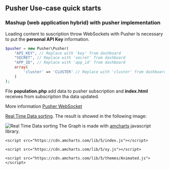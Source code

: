 ## Pusher Use-case quick starts
### Mashup (web application hybrid) with pusher implementation

Loading content to suscription throw WebSockets with Pusher
Is necessary to put the **personal API Key** information.

```php
$pusher = new Pusher\Pusher(
    "API_KEY", // Replace with 'key' from dashboard
    "SECRET", // Replace with 'secret' from dashboard
    "APP_ID", // Replace with 'app_id' from dashboard
    array(
        'cluster' => 'CLUSTER' // Replace with 'cluster' from dashboard
    )
);
```

File **population.php** add data to pusher subscription and **index.html** receives from subscription tha data updated.

More information [Pusher WebSocket](https://pusher.com/websockets/)

[Real Time Data sorting](https://www.amcharts.com/demos/real-time-data-sorting/). The result is showed in the following image:

![Real Time Data sorting](https://www.amcharts.com/wp-content/uploads/2020/02/demo_15137_none-1-1024x690.png)
The Graph is made with [amcharts](https://www.amcharts.com/) javascript library.

`<script src="https://cdn.amcharts.com/lib/5/index.js"></script>`

`<script src="https://cdn.amcharts.com/lib/5/xy.js"></script>`

`<script src="https://cdn.amcharts.com/lib/5/themes/Animated.js"></script>`